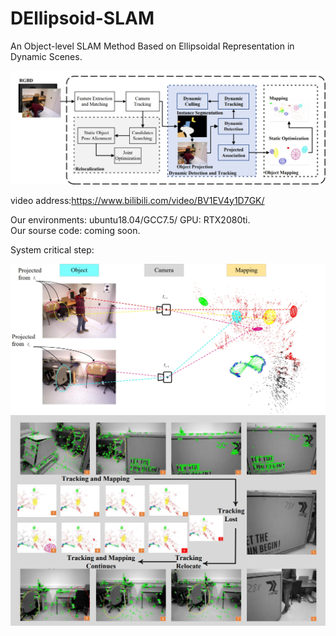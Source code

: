 # DEllipsoid-SLAM
An Object-level SLAM Method Based on Ellipsoidal Representation in Dynamic Scenes.

<div align="center">
  <img src="img/framework.png">
</div>

video address:https://www.bilibili.com/video/BV1EV4y1D7GK/<br />

Our environments: ubuntu18.04/GCC7.5/ GPU: RTX2080ti.<br />
Our sourse code: coming soon.

System critical step:
<div align="center">
  <img src="img/association.png">
</div>

<div align="center">
  <img src="img/relocal.png">
</div>


